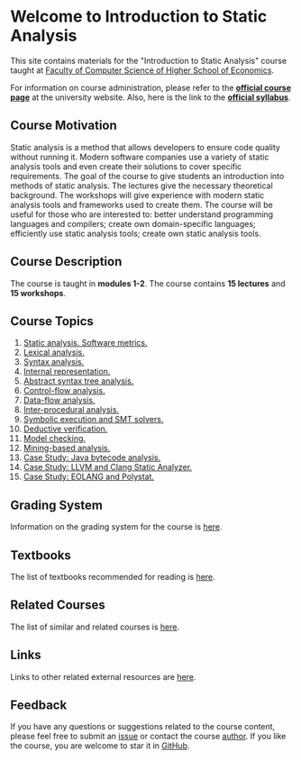 # Welcome to Introduction to Static Analysis

This site contains materials for the "Introduction to Static Analysis" course taught at
[Faculty of Computer Science of Higher School of Economics](https://cs.hse.ru/en/).

For information on course administration, please refer to the
__[official course page](TODO)__ at the university website.
Also, here is the link to the __[official syllabus](TODO)__.

## Course Motivation

Static analysis is a method that allows developers to ensure code quality without running it.
Modern software companies use a variety of static analysis tools and even create their solutions
to cover specific requirements. 
The goal of the course to give students an introduction into methods of static analysis.
The lectures give the necessary theoretical background.
The workshops will give experience with modern static
analysis tools and frameworks used to create them. 
The course will be useful for those who are interested to:
better understand programming languages and compilers;
create own domain-specific languages;
efficiently use static analysis tools;
create own static analysis tools.

## Course Description

The course is taught in __modules 1-2__.
The course contains __15 lectures__ and __15 workshops__.

## Course Topics

1.  [Static analysis. Software metrics.](lectures/01/index.md)
2.  [Lexical analysis.](lectures/02/index.md)
3.  [Syntax analysis.](lectures/03/index.md)
4.  [Internal representation.](lectures/04/index.md)
5.  [Abstract syntax tree analysis.](lectures/05/index.md)
6.  [Control-flow analysis.](lectures/06/index.md)
7.  [Data-flow analysis.](lectures/07/index.md)
8.  [Inter-procedural analysis.](lectures/08/index.md)
9.  [Symbolic execution and SMT solvers.](lectures/09/index.md)
10. [Deductive verification.](lectures/10/index.md)
11. [Model checking.](lectures/11/index.md)
12. [Mining-based analysis.](lectures/12/index.md)
13. [Case Study: Java bytecode analysis.](lectures/13/index.md)
14. [Case Study: LLVM and Clang Static Analyzer.](lectures/14/index.md)
15. [Case Study: EOLANG and Polystat.](lectures/15/index.md)

## Grading System

Information on the grading system for the course is [here](grades.md).

## Textbooks

The list of textbooks recommended for reading is [here](books.md).

## Related Courses

The list of similar and related courses is [here](courses.md).

## Links

Links to other related external resources are [here](links.md).

## Feedback

If you have any questions or suggestions related to the course content, please feel free to submit
an [issue](https://github.com/andrewt0301/static-analysis-course/issues)
or contact the course [author](https://github.com/andrewt0301).
If you like the course, you are welcome to star it in
[GitHub](https://github.com/andrewt0301/static-analysis-course).
